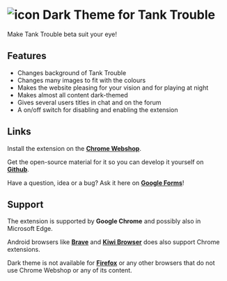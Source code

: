 # <img src="https://i.imgur.com/zUo0DJk.png" alt="icon"> Dark Theme for Tank Trouble

Make Tank Trouble beta suit your eye!

## Features

* Changes background of Tank Trouble
* Changes many images to fit with the colours
* Makes the website pleasing for your vision and for playing at night
* Makes almost all content dark-themed
* Gives several users titles in chat and on the forum
* A on/off switch for disabling and enabling the extension

## Links

Install the extension on the **[Chrome Webshop](https://chrome.google.com/webstore/detail/iaahklbbofakekcbhbjnpjbgaadhedhm)**.

Get the open-source material for it so you can develop it yourself on **[Github](https://github.com/CommanderAnime/dark-theme)**.

Have a question, idea or a bug? Ask it here on **[Google Forms](https://docs.google.com/forms/d/e/1FAIpQLSdlZT2lfJTy-oYsWtEZ0kmWr3LXZcTHx0wh5x_67ygyMCMTZA/viewform)**!

## Support

The extension is supported by **Google Chrome** and possibly also in Microsoft Edge.

Android browsers like **[Brave](https://brave.com/)** and **[Kiwi Browser](https://play.google.com/store/apps/details?id=com.kiwibrowser.browser&hl=da)** does also support Chrome extensions.

Dark theme is not available for **[Firefox](https://www.mozilla.org)** or any other browsers that do not use Chrome Webshop or any of its content.